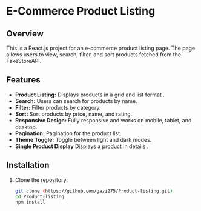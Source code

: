 # E-Commerce Product Listing

## Overview

This is a React.js project for an e-commerce product listing page. The page allows users to view, search, filter, and sort products fetched from the FakeStoreAPI.

## Features

- **Product Listing:** Displays products in a grid and list format .
- **Search:** Users can search for products by name.
- **Filter:** Filter products by category.
- **Sort:** Sort products by price, name, and rating.
- **Responsive Design:** Fully responsive and works on mobile, tablet, and desktop.
- **Pagination:**  Pagination for the product list.
- **Theme Toggle:**  Toggle between light and dark modes.
- **Single Product Display** Displays a product in details .
## Installation

1. Clone the repository:
   ```bash
   git clone (https://github.com/gazi275/Product-listing.git)
   cd Product-listing
   npm install

